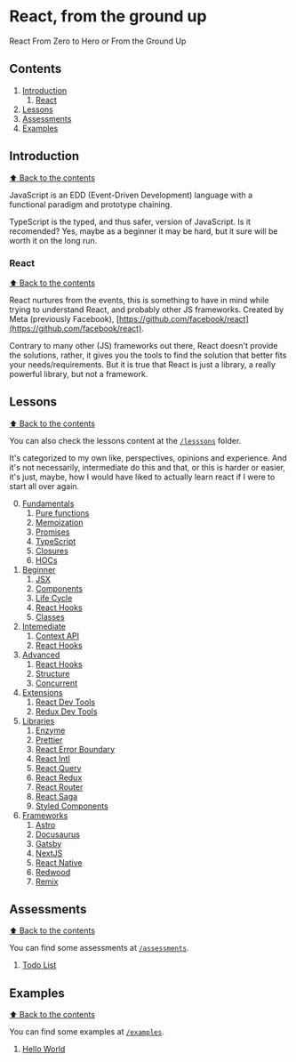 # React, from the ground up #

React From Zero to Hero or From the Ground Up

## Contents

1. [Introduction](#introduction)
    1. [React](#react)
1. [Lessons](#lessons)
1. [Assessments](#assessments)
1. [Examples](#examples)

## Introduction
[⬆ Back to the contents](#contents)

JavaScript is an EDD (Event-Driven Development) language with a functional paradigm and prototype chaining.

TypeScript is the typed, and thus safer, version of JavaScript. Is it recomended? Yes, maybe as a beginner it may be hard, but it sure will be worth it on the long run.

### React
[⬆ Back to the contents](#contents)

React nurtures from the events, this is something to have in mind while trying to understand React, and probably other JS frameworks.
Created by Meta (previously Facebook), [https://github.com/facebook/react](https://github.com/facebook/react).

Contrary to many other (JS) frameworks out there, React doesn't provide the solutions, rather, it gives you the tools to find the solution that better fits your needs/requirements. But it is true that React is just a library, a really powerful library, but not a framework.

## Lessons
[⬆ Back to the contents](#contents)

You can also check the lessons content at the [`/lesssons`](./lessons/) folder.

It's categorized to my own like, perspectives, opinions and experience. And it's not necessarily, intermediate do this and that, or this is harder or easier, it's just, maybe, how I would have liked to actually learn react if I were to start all over again.

0. [Fundamentals](./lessons/0.-Fundamentals/)
    1. [Pure functions](./lessons/0.-Fundamentals/1.-pure-functions/)
    1. [Memoization](./lessons/0.-Fundamentals/2.-memoization/)
    1. [Promises](./lessons/0.-Fundamentals/3.-promises/)
    1. [TypeScript](./lessons/0.-Fundamentals/4.-typescript/)
    1. [Closures](./lessons/0.-Fundamentals/5.-closures/)
    1. [HOCs](./lessons/0.-Fundamentals/6.-hoc/)
0. [Beginner](./lessons/1.-Beginner/)
    1. [JSX](./lessons/1.-Beginner/0.-jsx/)
    1. [Components](./lessons/1.-Beginner/1.-components/)
    1. [Life Cycle](./lessons/1.-Beginner/2.-life-cycle/)
    1. [React Hooks](./lessons/1.-Beginner/3.-hooks/)
    1. [Classes](./lessons/1.-Beginner/4.-classes/)
0. [Intemediate](./lessons/2.-Intemediate/)
    1. [Context API](./lessons/2.-Intemediate/.-context/)
    1. [React Hooks](./lessons/2.-Intemediate/.-hooks/)
0. [Advanced](./lessons/3.-Advanced/)
    1. [React Hooks](./lessons/3.-Advanced/.-hooks/)
    1. [Structure](./lessons/3.-Advanced/.-structure/)
    1. [Concurrent](./lessons/3.-Advanced/.-concurrent/)
0. [Extensions](./lessons/.-Extensions/)
    1. [React Dev Tools](./lessons/.-Extensions/react-dev-tools/)
    1. [Redux Dev Tools](./lessons/.-Extensions/redux-dev-tools/)
0. [Libraries](./lessons/.-Libraries/)
    1. [Enzyme](./lessons/.-Libraries/.-enzyme/)
    1. [Prettier](./lessons/.-Libraries/.-prettier/)
    1. [React Error Boundary](./lessons/.-Libraries/.-react-error-boundary/)
    1. [React Intl](./lessons/.-Libraries/.-react-intl/)
    1. [React Query](./lessons/.-Libraries/.-react-query/)
    1. [React Redux](./lessons/.-Libraries/.-react-redux/)
    1. [React Router](./lessons/.-Libraries/.-react-router/)
    1. [React Saga](./lessons/.-Libraries/.-react-saga/)
    1. [Styled Components](./lessons/.-Libraries/.-styled-components/)
0. [Frameworks](./lessons/.-Frameworks/)
    1. [Astro](./lessons/.-Frameworks/.-astro/)
    1. [Docusaurus](./lessons/.-Frameworks/.-docusaurus)
    1. [Gatsby](./lessons/.-Frameworks/.-gatsby/)
    1. [NextJS](./lessons/.-Frameworks/.-next.js/)
    1. [React Native](./lessons/.-Frameworks/.-react-native/)
    1. [Redwood](./lessons/.-Frameworks/.-redwood.js/)
    1. [Remix](./lessons/.-Frameworks/.-remix.js/)

## Assessments
[⬆ Back to the contents](#contents)

You can find some assessments at [`/assessments`](./assessments/).

1. [Todo List](./assessments/todo-list/)

## Examples
[⬆ Back to the contents](#contents)

You can find some examples at [`/examples`](./examples/).

1. [Hello World](./examples/hello-world/)